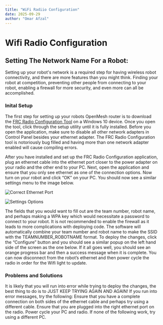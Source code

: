 ```yaml
---
title: "WiFi Radiio Configuration"
date: 2025-09-29
author: "Omar Afzal"
---
```


# Wifi Radio Configuration

## Setting The Network Name For a Robot:

Setting up your robot's network is a required step for having wireless robot connectivity, and there are more features than you might think. Finding your robot at competition, preventing other people from connecting to your robot, enabling a firewall for more security, and even more can all be accomplished.

### Inital Setup

The first step for setting up your robots OpenMesh router is to download the [FRC Radio Configuration Tool](https://firstfrc.blob.core.windows.net/frc2020/Radio/FRC_Radio_Configuration_20_0_0.zip) on a Windows 10 device. Once you open the tool, click through the setup utility until it is fully installed. Before you open the application, make sure to disable all other network adapters in Control Panel besides your ethernet adapter. The FRC Radio Configuration tool is notoriously bug filled and having more than one network adapter enabled will cause compiling errors.

After you have installed and set up the FRC Radio Configuration application, plug an ethernet cable into the ethernet port closer to the power adapter on your radio and the other end to your PC. Next, open the application and ensure that you only see ethernet as one of the connection options. Now turn on your robot and click “OK” on your PC. You should now see a similar settings menu to the image below.

![Correct Ethernet Port](/static/imgs/Correct_Ethernet_Port.png)

![Settings Options](/static/imgs/FRC_Radio_Config_Options.jpg)

The fields that you would want to fill out are the team number, robot name, and perhaps making a WPA key which would necessitate a password to connect to your robot. It is not recommended to enable the firewall as it leads to more complications with deploying code. The software will automatically combine your team number and robot name to make the SSID with the TEAMNUMBER_ROBOTNAME format. To deploy the changes, click the “Configure” button and you should see a similar popup on the left hand side of the screen as the one below. If it all goes well, you should see an orange progress bar and then a success message when it is complete. You can now disconnect from the robot’s ethernet and then power cycle the radio in order for the Wifi light to update.

### Problems and Solutions

It is likely that you will run into error while trying to deploy the changes, the best thing to do is to JUST KEEP TRYING AGAIN AND AGAIN! If you run into error messages, try the following: Ensure that you have a complete connection on both sides of the ethernet cable and perhaps try using a different cable. Ensure that you are plugged into the right ethernet port on the radio. Power cycle your PC and radio. If none of the following work, try using a different PC.